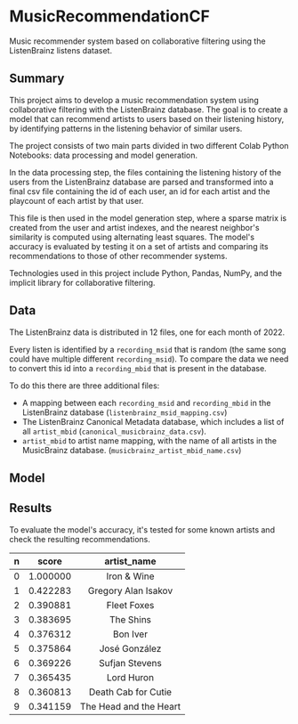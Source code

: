 # MusicRecommendationCF
 Music recommender system based on collaborative filtering using the ListenBrainz listens dataset.
 
 ## Summary
This project aims to develop a music recommendation system using collaborative filtering with the ListenBrainz database. The goal is to create a model that can recommend artists to users based on their listening history, by identifying patterns in the listening behavior of similar users.

The project consists of two main parts divided in two different Colab Python Notebooks: data processing and model generation.

In the data processing step, the files containing the listening history of the users from the ListenBrainz database are parsed and transformed into a final csv file containing the id of each user, an id for each artist and the playcount of each artist by that user. 

This file is then used in the model generation step, where a sparse matrix is created from the user and artist indexes, and the nearest neighbor's similarity is computed using alternating least squares. The model's accuracy is evaluated by testing it on a set of artists and comparing its recommendations to those of other recommender systems.

Technologies used in this project include Python, Pandas, NumPy, and the implicit library for collaborative filtering.

## Data
The ListenBrainz data is distributed in 12 files, one for each month of 2022.

Every listen is identified by a `recording_msid` that is random (the same song could have multiple different `recording_msid`). To compare the data we need to convert this id into a `recording_mbid` that is present in the database.

To do this there are three additional files:
- A mapping between each `recording_msid` and `recording_mbid` in the  ListenBrainz database (`listenbrainz_msid_mapping.csv`)
- The ListenBrainz Canonical Metadata database, which includes a list of all `artist_mbid` (`canonical_musicbrainz_data.csv`).
- `artist_mbid` to artist name mapping, with the name of all artists in the MusicBrainz database. (`musicbrainz_artist_mbid_name.csv`)

## Model


## Results
To evaluate the model's accuracy, it's tested for some known artists and check the resulting recommendations.

|n|score	 | artist_name |
|:---: | :---:    | :---:     |
|0|	1.000000 |	Iron & Wine |
|1|	0.422283 |	Gregory Alan Isakov |
|2|	0.390881 |	Fleet Foxes |
|3|	0.383695 |	The Shins |
|4|	0.376312 |	Bon Iver |
|5|	0.375864 |	José González |
|6|	0.369226 |	Sufjan Stevens |
|7|	0.365435 |	Lord Huron |
|8|	0.360813 |	Death Cab for Cutie |
|9|	0.341159 |	The Head and the Heart |
